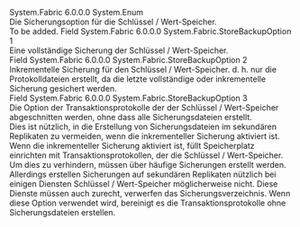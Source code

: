 <Type Name="StoreBackupOption" FullName="System.Fabric.StoreBackupOption">
  <TypeSignature Language="C#" Value="public enum StoreBackupOption" />
  <TypeSignature Language="ILAsm" Value=".class public auto ansi sealed StoreBackupOption extends System.Enum" />
  <TypeSignature Language="DocId" Value="T:System.Fabric.StoreBackupOption" />
  <TypeSignature Language="VB.NET" Value="Public Enum StoreBackupOption" />
  <TypeSignature Language="F#" Value="type StoreBackupOption = " />
  <AssemblyInfo>
    <AssemblyName>System.Fabric</AssemblyName>
    <AssemblyVersion>6.0.0.0</AssemblyVersion>
  </AssemblyInfo>
  <Base>
    <BaseTypeName>System.Enum</BaseTypeName>
  </Base>
  <Docs>
    <summary>
      <para>
            Die Sicherungsoption für die Schlüssel / Wert-Speicher.
            </para>
    </summary>
    <remarks>To be added.</remarks>
  </Docs>
  <Members>
    <Member MemberName="Full">
      <MemberSignature Language="C#" Value="Full" />
      <MemberSignature Language="ILAsm" Value=".field public static literal valuetype System.Fabric.StoreBackupOption Full = int32(1)" />
      <MemberSignature Language="DocId" Value="F:System.Fabric.StoreBackupOption.Full" />
      <MemberSignature Language="VB.NET" Value="Full" />
      <MemberSignature Language="F#" Value="Full = 1" Usage="System.Fabric.StoreBackupOption.Full" />
      <MemberType>Field</MemberType>
      <AssemblyInfo>
        <AssemblyName>System.Fabric</AssemblyName>
        <AssemblyVersion>6.0.0.0</AssemblyVersion>
      </AssemblyInfo>
      <ReturnValue>
        <ReturnType>System.Fabric.StoreBackupOption</ReturnType>
      </ReturnValue>
      <MemberValue>1</MemberValue>
      <Docs>
        <summary>
          <para>
            Eine vollständige Sicherung der Schlüssel / Wert-Speicher.
            </para>
        </summary>
      </Docs>
    </Member>
    <Member MemberName="Incremental">
      <MemberSignature Language="C#" Value="Incremental" />
      <MemberSignature Language="ILAsm" Value=".field public static literal valuetype System.Fabric.StoreBackupOption Incremental = int32(2)" />
      <MemberSignature Language="DocId" Value="F:System.Fabric.StoreBackupOption.Incremental" />
      <MemberSignature Language="VB.NET" Value="Incremental" />
      <MemberSignature Language="F#" Value="Incremental = 2" Usage="System.Fabric.StoreBackupOption.Incremental" />
      <MemberType>Field</MemberType>
      <AssemblyInfo>
        <AssemblyName>System.Fabric</AssemblyName>
        <AssemblyVersion>6.0.0.0</AssemblyVersion>
      </AssemblyInfo>
      <ReturnValue>
        <ReturnType>System.Fabric.StoreBackupOption</ReturnType>
      </ReturnValue>
      <MemberValue>2</MemberValue>
      <Docs>
        <summary>
          <para>
            Inkrementelle Sicherung für den Schlüssel / Wert-Speicher. d. h. nur die Protokolldateien erstellt, da die letzte vollständige oder inkrementelle Sicherung gesichert werden.
            </para>
        </summary>
      </Docs>
    </Member>
    <Member MemberName="TruncateLogsOnly">
      <MemberSignature Language="C#" Value="TruncateLogsOnly" />
      <MemberSignature Language="ILAsm" Value=".field public static literal valuetype System.Fabric.StoreBackupOption TruncateLogsOnly = int32(3)" />
      <MemberSignature Language="DocId" Value="F:System.Fabric.StoreBackupOption.TruncateLogsOnly" />
      <MemberSignature Language="VB.NET" Value="TruncateLogsOnly" />
      <MemberSignature Language="F#" Value="TruncateLogsOnly = 3" Usage="System.Fabric.StoreBackupOption.TruncateLogsOnly" />
      <MemberType>Field</MemberType>
      <AssemblyInfo>
        <AssemblyName>System.Fabric</AssemblyName>
        <AssemblyVersion>6.0.0.0</AssemblyVersion>
      </AssemblyInfo>
      <ReturnValue>
        <ReturnType>System.Fabric.StoreBackupOption</ReturnType>
      </ReturnValue>
      <MemberValue>3</MemberValue>
      <Docs>
        <summary>
          <para>
            Die Option der Transaktionsprotokolle der der Schlüssel / Wert-Speicher abgeschnitten werden, ohne dass alle Sicherungsdateien erstellt.        
            </para>
        </summary>
        <remarks>
            Dies ist nützlich, in die Erstellung von Sicherungsdateien im sekundären Replikaten zu vermeiden, wenn die inkrementeller Sicherung aktiviert ist.
            Wenn die inkrementeller Sicherung aktiviert ist, füllt Speicherplatz einrichten mit Transaktionsprotokollen, der die Schlüssel / Wert-Speicher.
            Um dies zu verhindern, müssen über häufige Sicherungen erstellt werden. Allerdings erstellen Sicherungen auf sekundären Replikaten nützlich bei einigen Diensten Schlüssel / Wert-Speicher möglicherweise nicht. Diese Dienste müssen auch zurecht, verwerfen das Sicherungsverzeichnis. Wenn diese Option verwendet wird, bereinigt es die Transaktionsprotokolle ohne Sicherungsdateien erstellen.
            </remarks>
      </Docs>
    </Member>
  </Members>
</Type>